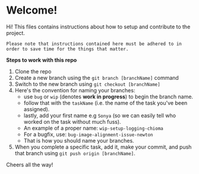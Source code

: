 ﻿
# Welcome!

Hi! This files contains instructions about how to setup and contribute to the project.

`Please note that instructions contained here must be adhered to in order to save time for the things that matter.`

**Steps to work with this repo**
 1. Clone the repo
 2. Create a new branch using the `git branch [branchName]` command
 3. Switch to the new branch using `git checkout [branchName]`
 4. Here's the convention for naming your branches: 
    - use `bug` or `wip` (denotes **work in progress**) to begin the branch name. 
    - follow that with the `taskName` (i.e. the name of the task you've been assigned). 
    - lastly, add your first name e.g `Sonya` (so we can easily tell who worked on the task without much fuss).
    - An example of a proper name: `wip-setup-logging-chioma` 
    - For a bugfix, use: `bug-image-alignment-issue-newton`
    - That is how you should name your branches.
5. When you complete a specific task, add it, make your commit, and  push that branch using `git push origin [branchName]`.

Cheers all the way!
